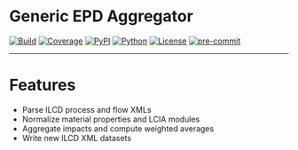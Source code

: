 # Generic EPD Aggregator

[![Build](https://github.com/killileg/MaterIA/actions/workflows/ci.yml/badge.svg?branch=dev)](https://github.com/killileg/MaterIA/actions/workflows/ci.yml)
[![Coverage](https://codecov.io/gh/killileg/MaterIA/branch/dev/graph/badge.svg)](https://codecov.io/gh/killileg/MaterIA)
[![PyPI](https://img.shields.io/pypi/v/materia-epd.svg)](https://pypi.org/project/materia-epd/)
[![Python](https://img.shields.io/pypi/pyversions/materia-epd.svg)](https://pypi.org/project/materia-epd/)
[![License](https://img.shields.io/github/license/killileg/MaterIA?branch=dev)](https://github.com/killileg/MaterIA/blob/dev/LICENSE.txt)
[![pre-commit](https://img.shields.io/badge/pre--commit-enabled-brightgreen?logo=pre-commit)](https://pre-commit.com/)


---

# Features

- Parse ILCD process and flow XMLs
- Normalize material properties and LCIA modules
- Aggregate impacts and compute weighted averages
- Write new ILCD XML datasets

